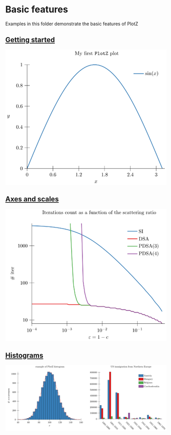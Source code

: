 # Basic features

Examples in this folder demonstrate the basic features of PlotZ

<!---plotz table_of_contents(toc) -->
## [Getting started](00-gettingStarted)
[<img src="00-gettingStarted/plot.svg?raw=true&sanitize=true"/>](00-gettingStarted)

## [Axes and scales](01-axes)
[<img src="01-axes/plot.svg?raw=true&sanitize=true"/>](01-axes)

## [Histograms](02-histograms)
[<img src="02-histograms/document.svg?raw=true&sanitize=true"/>](02-histograms)
<!---plotz end -->
